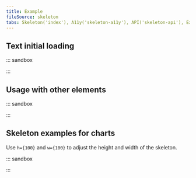 ```yaml
---
title: Example
fileSource: skeleton
tabs: Skeleton('index'), A11y('skeleton-a11y'), API('skeleton-api'), Example('skeleton-code'), Changelog('skeleton-changelog')
---
```


## Text initial loading

::: sandbox

<script lang="tsx">
import React from 'react';
import { Text } from '@semcore/ui/typography';
import Skeleton from '@semcore/ui/skeleton';

class Demo extends React.PureComponent {
  constructor(props) {
    super(props);

    this.width = 600;
    this.height = 100;
    this.timerFetch = -1;
    this.timer = -1;

    this.state = { loading: true };

    this.fetchData = () => {
      this.setState({ loading: false });
      setTimeout(() => {
        this.timer = this.setState({ loading: true });
      }, 1000);
    };
  }
  componentDidMount() {
    this.timerFetch = setInterval(this.fetchData, 3000);
  }

  componentWillUnmount() {
    clearInterval(this.timerFetch);
    clearInterval(this.timer);
  }

  render() {
    const { loading } = this.state;

    return (
      <div style={{ width: `${this.width}px`, height: `${this.height}px` }}>
        {!loading && (
          <Text size={100}>
            Lorem ipsum dolor sit amet, consectetur adipisicing elit. Aliquam aperiam atque beatae
            distinctio doloremque, et id quae reiciendis repellat saepe sapiente sequi veritatis.
            Adipisci, consequuntur excepturi nobis porro quas recusandae?
          </Text>
        )}
        <Skeleton hidden={!loading} height={this.height}>
          <Skeleton.Text amount={2} />
          <Skeleton.Text y='40' width='60%' />
        </Skeleton>
      </div>
    );
  }
}
</script>

:::

## Usage with other elements

::: sandbox

<script lang="tsx">
import React from 'react';
import Skeleton from '@semcore/ui/skeleton';

const Demo = () => {
  return (
    <Skeleton>
      <circle cx='30' cy='30' r='30' />
      <rect x='70' y='0' rx='4' ry='4' width='20%' height='38' />
      <rect x='70' y='50' rx='4' ry='4' width='60%' height='8' />
      <rect x='0' y='70' rx='4' ry='4' height='250' width='100%' />
    </Skeleton>
  );
};
</script>

:::

## Skeleton examples for charts

Use `h={100}` and `w={100}` to adjust the height and width of the skeleton.

::: sandbox

<script lang="tsx">
import React from 'react';
import Card from '@semcore/ui/card';
import {
  LineChartSkeleton,
  AreaChartSkeleton,
  BarChartSkeleton,
  VennChartSkeleton,
  ScatterPlotChartSkeleton,
  BubbleChartSkeleton,
  RadialTreeChartSkeleton,
  HistogramChartSkeleton,
  DonutChartSkeleton,
} from '@semcore/ui/skeleton';

const Demo = () => {
  return (
    <>
      <Card mb={5}>
        <Card.Header>
          <Card.Title>LineChart skeleton</Card.Title>
        </Card.Header>
        <Card.Body>
          <LineChartSkeleton />
        </Card.Body>
      </Card>

      <Card mb={5}>
        <Card.Header>
          <Card.Title>LineChart skeleton (type=monotone)</Card.Title>
        </Card.Header>
        <Card.Body>
          <LineChartSkeleton type='monotone' />
        </Card.Body>
      </Card>

      <Card mb={5}>
        <Card.Header>
          <Card.Title>AreaChart skeleton</Card.Title>
        </Card.Header>
        <Card.Body>
          <AreaChartSkeleton />
        </Card.Body>
      </Card>

      <Card mb={5}>
        <Card.Header>
          <Card.Title>AreaChart skeleton (type=monotone)</Card.Title>
        </Card.Header>
        <Card.Body>
          <AreaChartSkeleton type='monotone' />
        </Card.Body>
      </Card>

      <Card mb={5}>
        <Card.Header>
          <Card.Title>BarChart skeleton</Card.Title>
        </Card.Header>
        <Card.Body>
          <BarChartSkeleton />
        </Card.Body>
      </Card>

      <Card mb={5}>
        <Card.Header>
          <Card.Title>BarChart skeleton (layout=vertical)</Card.Title>
        </Card.Header>
        <Card.Body>
          <BarChartSkeleton layout='vertical' />
        </Card.Body>
      </Card>

      <Card mb={5}>
        <Card.Header>
          <Card.Title>HistogramChart skeleton</Card.Title>
        </Card.Header>
        <Card.Body>
          <HistogramChartSkeleton />
        </Card.Body>
      </Card>

      <Card mb={5}>
        <Card.Header>
          <Card.Title>HistogramChart skeleton (layout=vertical)</Card.Title>
        </Card.Header>
        <Card.Body>
          <HistogramChartSkeleton layout='vertical' />
        </Card.Body>
      </Card>

      <Card mb={5}>
        <Card.Header>
          <Card.Title>DonutChart skeleton</Card.Title>
        </Card.Header>
        <Card.Body>
          <DonutChartSkeleton />
        </Card.Body>
      </Card>

      <Card mb={5}>
        <Card.Header>
          <Card.Title>DonutChart skeleton (halfsize)</Card.Title>
        </Card.Header>
        <Card.Body>
          <DonutChartSkeleton halfsize />
        </Card.Body>
      </Card>

      <Card mb={5}>
        <Card.Header>
          <Card.Title>ScatterPlotChart skeleton</Card.Title>
        </Card.Header>
        <Card.Body>
          <ScatterPlotChartSkeleton />
        </Card.Body>
      </Card>

      <Card mb={5}>
        <Card.Header>
          <Card.Title>BubbleChart skeleton</Card.Title>
        </Card.Header>
        <Card.Body>
          <BubbleChartSkeleton />
        </Card.Body>
      </Card>

      <Card mb={5}>
        <Card.Header>
          <Card.Title>VennChart skeleton</Card.Title>
        </Card.Header>
        <Card.Body>
          <VennChartSkeleton />
        </Card.Body>
      </Card>

      <Card>
        <Card.Header>
          <Card.Title>RadialTreeChart skeleton</Card.Title>
        </Card.Header>
        <Card.Body>
          <RadialTreeChartSkeleton />
        </Card.Body>
      </Card>
    </>
  );
};
</script>

:::
